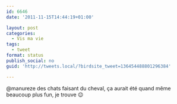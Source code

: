 ```yaml
---
id: 6646
date: '2011-11-15T14:44:19+01:00'

layout: post
categories:
  - Vis ma vie
tags:
  - tweet
format: status
publish_social: no
guid: 'http://tweets.local/?birdsite_tweet=136454488801296384'

---
```


@manureze des chats faisant du cheval, ça aurait été quand même beaucoup plus fun, je trouve 😉